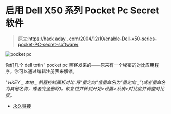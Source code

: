 # 启用 Dell X50 系列 Pocket Pc Secret 软件

> 原文:[https://hack aday . com/2004/12/10/enable-Dell-x50-series-pocket-PC-secret-software/](https://hackaday.com/2004/12/10/enable-dell-x50-series-pocket-pc-secret-software/)

![pocket pc](../Images/da2b08148755511e47993f75adfc3e8a.png)

你们几个 dell totin ' pocket pc 黑客发来的——原来有一个秘密的对比应用程序，你可以通过编辑注册表来解锁。

*' HKEY _ 本地 _ 机器控制面板对比'将“重定向”值重命名为“重定向 _”(或者重命名为其他名称，或者完全删除)。软复位并转到开始>设置>系统>对比度并调整对比度。*

*   [永久链接](http://www.pocketpcthoughts.com/index.php?action=expand,35316)